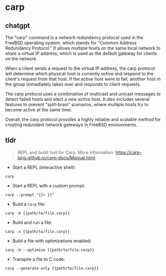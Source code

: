 # carp 
## chatgpt 
The "carp" command is a network redundancy protocol used in the FreeBSD operating system, which stands for "Common Address Redundancy Protocol." It allows multiple hosts on the same local network to share a virtual IP address, which is used as the default gateway for clients on the network. 

When a client sends a request to the virtual IP address, the carp protocol will determine which physical host is currently active and respond to the client's request from that host. If the active host were to fail, another host in the group immediately takes over and responds to client requests. 

The carp protocol uses a combination of multicast and unicast messages to detect failed hosts and elect a new active host. It also includes several features to prevent "split-brain" scenarios, where multiple hosts try to become active at the same time. 

Overall, the carp protocol provides a highly reliable and scalable method for creating redundant network gateways in FreeBSD environments. 

## tldr 
 
> REPL and build tool for Carp.
> More information: <https://carp-lang.github.io/carp-docs/Manual.html>.

- Start a REPL (interactive shell):

`carp`

- Start a REPL with a custom prompt:

`carp --prompt "{{> }}"`

- Build a `carp` file:

`carp -b {{path/to/file.carp}}`

- Build and run a file:

`carp -x {{path/to/file.carp}}`

- Build a file with optimizations enabled:

`carp -b --optimize {{path/to/file.carp}}`

- Transpile a file to C code:

`carp --generate-only {{path/to/file.carp}}`
